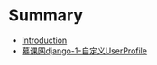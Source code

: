 # Summary

* [Introduction](README.md)
* [慕课网django-1-自定义UserProfile](mu-ke-wang-django-1-ziding-yi-userprofile.md)

